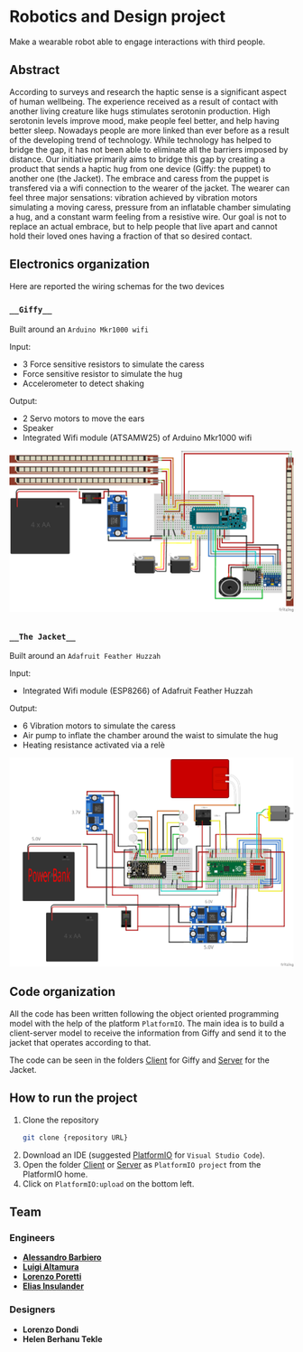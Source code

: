 # Robotics and Design project
Make a wearable robot able to engage interactions with third people.

## Abstract
According to surveys and research the haptic sense is a significant aspect of human wellbeing. The experience received as a result of contact with another living creature like hugs stimulates serotonin production. High serotonin levels improve mood, make people feel better, and help having better sleep. Nowadays people are more linked than ever before as a result of the developing trend of technology. While technology has helped to bridge the gap, it has not been able to eliminate all the barriers imposed by distance. Our initiative primarily aims to bridge this gap by creating a product that sends a haptic hug from one device (Giffy: the puppet) to another one (the Jacket). The embrace and caress from the puppet is transfered via a wifi connection to the wearer of the jacket. The wearer can feel three major sensations: vibration achieved by vibration motors simulating a moving caress, pressure from an inflatable chamber simulating a hug, and a constant warm feeling from a resistive wire. Our goal is not to replace an actual embrace, but to help people that live apart and cannot hold their loved ones having a fraction of that so desired contact.

## Electronics organization
Here are reported the wiring schemas for the two devices
### `__Giffy__`
Built around an `Arduino Mkr1000 wifi`

Input:
- 3 Force sensitive resistors to simulate the caress
- Force sensitive resistor to simulate the hug
- Accelerometer to detect shaking

Output:
- 2 Servo motors to move the ears
- Speaker
- Integrated Wifi module (ATSAMW25) of Arduino Mkr1000 wifi

<img src="Documentation/Client_wiring.png" />

##

### `__The Jacket__`
Built around an `Adafruit Feather Huzzah`

Input:
- Integrated Wifi module (ESP8266) of Adafruit Feather Huzzah 

Output:
- 6 Vibration motors to simulate the caress
- Air pump to inflate the chamber around the waist to simulate the hug
- Heating resistance activated via a relè

<img src="Documentation/Server_wiring.png" />

## Code organization
All the code has been written following the object oriented programming model with the help of the platform `PlatformIO`.
The main idea is to build a client-server model to receive the information from Giffy and send it to the jacket that operates according to that.

The code can be seen in the folders [Client](/Client/) for Giffy and [Server](/Server/) for the Jacket.

## How to run the project
1. Clone the repository
    ```bash
    git clone {repository URL}
    ```
2. Download an IDE (suggested [PlatformIO](https://platformio.org/) for `Visual Studio Code`).
3. Open the folder [Client](/Client/) or [Server](/Server/Server%20Huzzah/) as `PlatformIO project` from the PlatformIO home.
4. Click on `PlatformIO:upload` on the bottom left.

## Team
### Engineers

* [__Alessandro Barbiero__](https://github.com/AlessandroBarbiero)
* [__Luigi Altamura__](https://github.com/LuigiAltamura)
* [__Lorenzo Poretti__](https://github.com/lap98)
* [__Elias Insulander__](https://github.com/eliasinsulander)

### Designers

* __Lorenzo Dondi__
* __Helen Berhanu Tekle__
